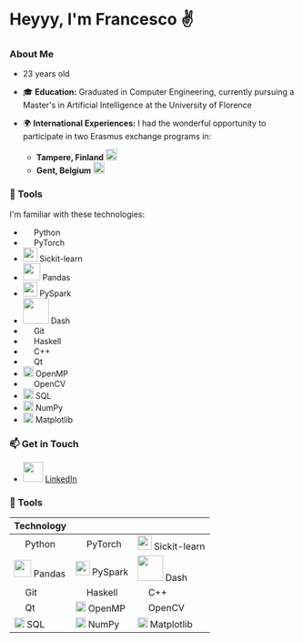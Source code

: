 # Heyyy, I'm Francesco ✌


### About Me
- 23 years old
- 🎓 **Education:** Graduated in Computer Engineering, currently pursuing a Master's in Artificial Intelligence at the University of Florence
- 🌍 **International Experiences:** I had the wonderful opportunity to participate in two Erasmus exchange programs in:
  
  - **Tampere, Finland** <img src="https://github.com/fbizza/fbizza/assets/109001290/30f57548-27e2-4f56-8957-c689c0b289df" width="20" >
  - **Gent, Belgium** <img src="https://github.com/fbizza/fbizza/assets/109001290/8bdbaa59-ce74-4569-bdab-77fbe8a175c4" width="20" >

### 🔧 Tools
I'm familiar with these technologies: 
-  <img src="https://github.com/fbizza/fbizza/assets/109001290/e946077e-7253-4760-8c0b-f184e634fea9" width="15" > Python 
-  <img src="https://github.com/fbizza/fbizza/assets/109001290/59c2ea93-6407-42cf-895d-eed1d9fa8d06" width="15" > PyTorch
-  <img src="https://github.com/fbizza/fbizza/assets/109001290/937ba00d-b228-4978-a501-2dd3070548d2" width="25" > Sickit-learn
-  <img src="https://github.com/fbizza/fbizza/assets/109001290/ea6e9c67-9542-45b5-85a7-c315d49c2b82" width="30" > Pandas
-  <img src="https://github.com/fbizza/fbizza/assets/109001290/fa3a4075-9c84-4359-badb-d8ced00fb359" width="25" > PySpark
-  <img src="https://github.com/fbizza/fbizza/assets/109001290/d4da7178-d3ff-4126-a50d-dd9c4b936be0" width="45" > Dash
-  <img src="https://github.com/fbizza/fbizza/assets/109001290/607f1d7d-ddee-412f-bff9-d91d69ff3006" width="15" > Git
-  <img src="https://github.com/fbizza/fbizza/assets/109001290/4af7d00a-2db2-4edc-87e5-77af0c6b29d3" width="15" > Haskell
-  <img src="https://github.com/fbizza/fbizza/assets/109001290/938c3f22-ec39-43a2-a069-beb697a4591c" width="15" > C++
-  <img src="https://github.com/fbizza/fbizza/assets/109001290/f8fe1c78-6cb5-46fc-bdcd-13672f51a4b1" width="15" > Qt
-  <img src="https://github.com/fbizza/fbizza/assets/109001290/0b4bfcf5-942c-4488-b1e7-977715f6ccda" width="18" > OpenMP
-  <img src="https://github.com/fbizza/fbizza/assets/109001290/6e49a1e3-371a-4080-a284-da417693f086" width="15" > OpenCV
-  <img src="https://github.com/fbizza/fbizza/assets/109001290/2ffc031a-7291-4665-942e-4ded9114374a" width="18" > SQL
-  <img src="https://github.com/fbizza/fbizza/assets/109001290/9da35391-00ce-4b7a-9f26-d939f1cdc961" width="18" > NumPy
-  <img src="https://github.com/fbizza/fbizza/assets/109001290/203e18d5-c8f4-419c-8922-ddaff40ea12a" width="18" > Matplotlib


### 📫 Get in Touch
- <img src="https://github.com/fbizza/fbizza/assets/109001290/79c6c197-ddc9-4c02-9780-8d3fc087e475" width="35" > [LinkedIn](https://www.linkedin.com/in/francesco-bizzarri-0a1189263/)


### 🔧 Tools
| Technology                                                |   |   |
|-----------------------------------------------------------|---|---|
| <img src="https://github.com/fbizza/fbizza/assets/109001290/e946077e-7253-4760-8c0b-f184e634fea9" width="15"> Python        | <img src="https://github.com/fbizza/fbizza/assets/109001290/59c2ea93-6407-42cf-895d-eed1d9fa8d06" width="15"> PyTorch       | <img src="https://github.com/fbizza/fbizza/assets/109001290/937ba00d-b228-4978-a501-2dd3070548d2" width="25"> Sickit-learn   |
| <img src="https://github.com/fbizza/fbizza/assets/109001290/ea6e9c67-9542-45b5-85a7-c315d49c2b82" width="30"> Pandas     | <img src="https://github.com/fbizza/fbizza/assets/109001290/fa3a4075-9c84-4359-badb-d8ced00fb359" width="25"> PySpark       | <img src="https://github.com/fbizza/fbizza/assets/109001290/d4da7178-d3ff-4126-a50d-dd9c4b936be0" width="45"> Dash       |
| <img src="https://github.com/fbizza/fbizza/assets/109001290/607f1d7d-ddee-412f-bff9-d91d69ff3006" width="15"> Git        | <img src="https://github.com/fbizza/fbizza/assets/109001290/4af7d00a-2db2-4edc-87e5-77af0c6b29d3" width="15"> Haskell       | <img src="https://github.com/fbizza/fbizza/assets/109001290/938c3f22-ec39-43a2-a069-beb697a4591c" width="15"> C++       |
| <img src="https://github.com/fbizza/fbizza/assets/109001290/f8fe1c78-6cb5-46fc-bdcd-13672f51a4b1" width="15"> Qt        | <img src="https://github.com/fbizza/fbizza/assets/109001290/0b4bfcf5-942c-4488-b1e7-977715f6ccda" width="18"> OpenMP       | <img src="https://github.com/fbizza/fbizza/assets/109001290/6e49a1e3-371a-4080-a284-da417693f086" width="15"> OpenCV       |
| <img src="https://github.com/fbizza/fbizza/assets/109001290/2ffc031a-7291-4665-942e-4ded9114374a" width="18"> SQL       | <img src="https://github.com/fbizza/fbizza/assets/109001290/9da35391-00ce-4b7a-9f26-d939f1cdc961" width="18"> NumPy       | <img src="https://github.com/fbizza/fbizza/assets/109001290/203e18d5-c8f4-419c-8922-ddaff40ea12a" width="18"> Matplotlib       |

